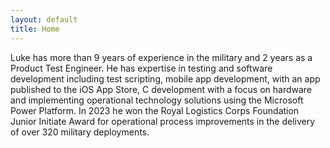 ```yaml
---
layout: default
title: Home
---
```


Luke has more than 9 years of experience in the military and 2 years as a Product Test Engineer. He has expertise in testing and software development including test scripting, mobile app development, with an app published to the iOS App Store, C development with a focus on hardware and implementing operational technology solutions using the Microsoft Power Platform. In 2023 he won the Royal Logistics Corps Foundation Junior Initiate Award for operational process improvements in the delivery of over 320 military deployments.
